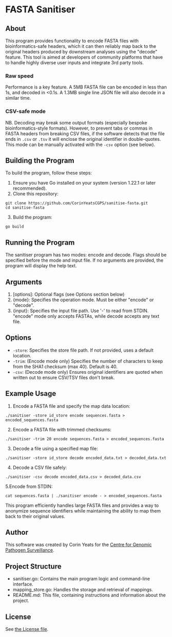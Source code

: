 # FASTA Sanitiser

## About

This program provides functionality to encode FASTA files with bioinformatics-safe headers, which it can then reliably
map back to the original headers produced by downstream analyses using the "decode" feature. This tool is aimed at
developers of community platforms that have to handle highly diverse user inputs and integrate 3rd party tools.

### Raw speed

Performance is a key feature. A 5MB FASTA file can be encoded in less than 1s, and decoded in <0.1s. A 1.3MB single line
JSON file will also decode in a similar time.

### CSV-safe mode

NB. Decoding may break some output formats (especially bespoke bioinformatics-style formats). However, to prevent tabs
or commas in FASTA headers from breaking CSV files, if the software detects that the file ends in `.csv` or `.tsv` it
will enclose the original identifier in double-quotes. This mode can be manually activated with the `-csv` option (see
below).

## Building the Program

To build the program, follow these steps:

1. Ensure you have Go installed on your system (version 1.22.1 or later recommended).
2. Clone this repository:

```
git clone https://github.com/CorinYeatsCGPS/sanitise-fasta.git
cd sanitise-fasta
```

3. Build the program:

```
go build
```

## Running the Program

The sanitiser program has two modes: encode and decode. Flags should be specified before the mode and input file. If no
arguments are provided, the program will display the help text.

## Arguments

1. [options]: Optional flags (see Options section below)
2. {mode}: Specifies the operation mode. Must be either "encode" or "decode".
3. {input}: Specifies the input file path. Use '-' to read from STDIN. "encode" mode only accepts FASTAs, while decode
   accepts any text file.

## Options

- `-store`: Specifies the store file path. If not provided, uses a default location.
- `-trim`: (Encode mode only) Specifies the number of characters to keep from the SHA1 checksum (max 40). Default is 40.
- `-csv`: (Decode mode only) Ensures original identifiers are quoted when written out to ensure CSV/TSV files don't
  break.

## Example Usage

1. Encode a FASTA file and specify the map data location:

```
./sanitiser -store id_store encode sequences.fasta > encoded_sequences.fasta
```

2. Encode a FASTA file with trimmed checksums:

```
./sanitiser -trim 20 encode sequences.fasta > encoded_sequences.fasta
```

3. Decode a file using a specified map file:

```
./sanitiser -store id_store decode encoded_data.txt > decoded_data.txt
```

4. Decode a CSV file safely:

```
./sanitiser -csv decode encoded_data.csv > decoded_data.csv
```

5.Encode from STDIN:

```
cat sequences.fasta | ./sanitiser encode - > encoded_sequences.fasta
```

This program efficiently handles large FASTA files and provides a way to anonymize sequence identifiers while
maintaining the ability to map them back to their original values.

## Author

This software was created by Corin Yeats for
the [Centre for Genomic Pathogen Surveillance](https://www.pathogensurveillance.net/).

## Project Structure

- sanitiser.go: Contains the main program logic and command-line interface.
- mapping_store.go: Handles the storage and retrieval of mappings.
- README.md: This file, containing instructions and information about the project.

## License

See [the License file](LICENSE).

